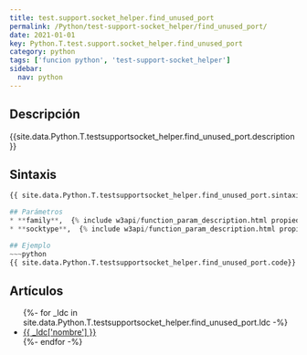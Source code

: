 ```yaml
---
title: test.support.socket_helper.find_unused_port
permalink: /Python/test-support-socket_helper/find_unused_port/
date: 2021-01-01
key: Python.T.test.support.socket_helper.find_unused_port
category: python
tags: ['funcion python', 'test-support-socket_helper']
sidebar: 
  nav: python
---
```


## Descripción
{{site.data.Python.T.testsupportsocket_helper.find_unused_port.description }}

## Sintaxis
~~~python
{{ site.data.Python.T.testsupportsocket_helper.find_unused_port.sintaxis }}~~~

## Parámetros
* **family**,  {% include w3api/function_param_description.html propiedad=site.data.Python.T.test.support.socket_helper.find_unused_port valor="family" %}
* **socktype**,  {% include w3api/function_param_description.html propiedad=site.data.Python.T.test.support.socket_helper.find_unused_port valor="socktype" %}

## Ejemplo
~~~python
{{ site.data.Python.T.testsupportsocket_helper.find_unused_port.code}}
~~~

## Artículos
<ul>
{%- for _ldc in site.data.Python.T.testsupportsocket_helper.find_unused_port.ldc -%}
   <li>
       <a href="{{_ldc['url'] }}">{{ _ldc['nombre'] }}</a>
   </li>
{%- endfor -%}
</ul>
